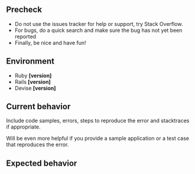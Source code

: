 ## Precheck

- Do not use the issues tracker for help or support, try Stack Overflow.
- For bugs, do a quick search and make sure the bug has not yet been reported
- Finally, be nice and have fun!

## Environment

- Ruby **[version]**
- Rails **[version]**
- Devise **[version]**

## Current behavior

Include code samples, errors, steps to reproduce the error and stacktraces if appropriate.

Will be even more helpful if you provide a sample application or a test case that reproduces the error.

## Expected behavior
